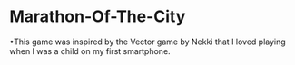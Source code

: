 # Marathon-Of-The-City
 •This game was inspired by the Vector game by Nekki that I loved playing when I was a child on my first smartphone.
